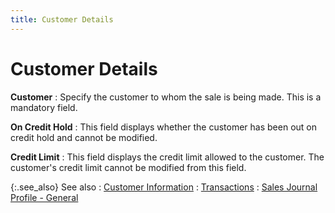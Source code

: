 ```yaml
---
title: Customer Details
---
```


# Customer Details


**Customer**
: Specify the customer to whom the sale is being made. This is a mandatory field.


**On Credit Hold**
: This field displays whether the customer has been out on credit hold and cannot be modified.


**Credit Limit**
: This field displays the credit limit allowed to the customer. The customer's credit limit cannot be modified from this field.


{:.see_also}
See also
: [Customer Information]({{site.acc_baseurl}}/sales/manual-sales/manual-sales-journal-details/trans-dtls/customer_information_mansaljrnl.html)
: [Transactions]({{site.acc_baseurl}}/misc/transactions_mansalejrnl.html)
: [Sales Journal Profile - General]({{site.acc_baseurl}}/sales/manual-sales/creating-a-manual-sales-journal/sales_journal_profile_general.html)
